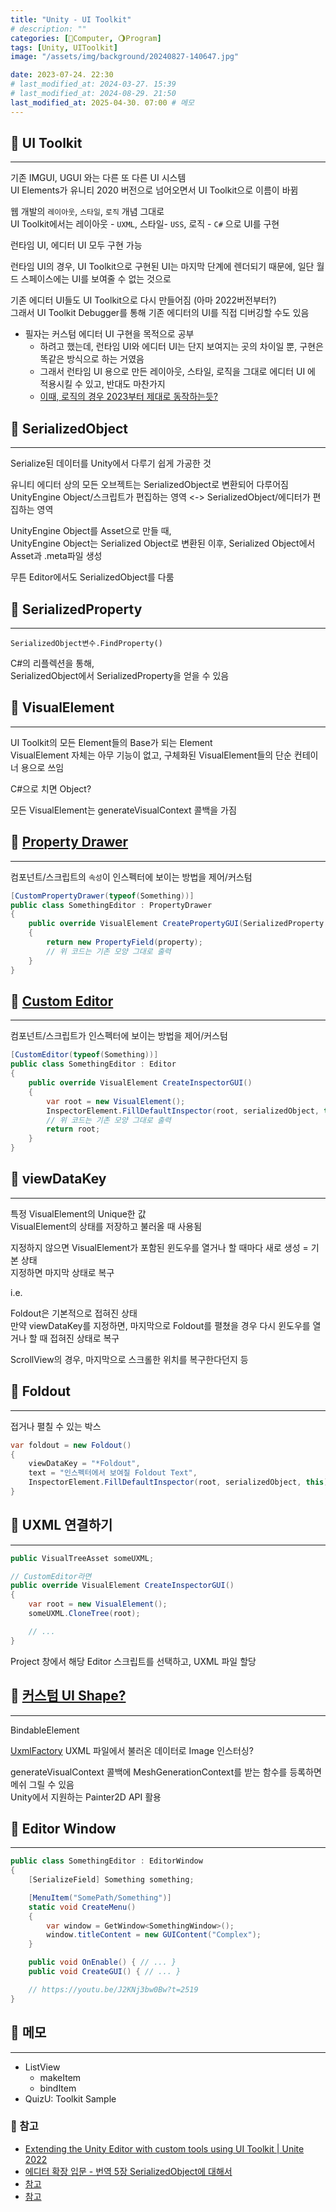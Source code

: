 ```yaml
---
title: "Unity - UI Toolkit"
# description: ""
categories: [💫Computer, 🌖Program]
tags: [Unity, UIToolkit]
image: "/assets/img/background/20240827-140647.jpg"

date: 2023-07-24. 22:30
# last_modified_at: 2024-03-27. 15:39
# last_modified_at: 2024-08-29. 21:50
last_modified_at: 2025-04-30. 07:00 # 메모
---
```


## 💫 UI Toolkit

---

기존 IMGUI, UGUI 와는 다른 또 다른 UI 시스템  
UI Elements가 유니티 2020 버전으로 넘어오면서 UI Toolkit으로 이름이 바뀜  

웹 개발의 `레이아웃`, `스타일`, `로직` 개념 그대로  
UI Toolkit에서는 레이아웃 - `UXML`, 스타일- `USS`, 로직 - `C#` 으로 UI를 구현  

런타임 UI, 에디터 UI 모두 구현 가능  

런타임 UI의 경우, UI Toolkit으로 구현된 UI는 마지막 단계에 렌더되기 때문에, 일단 월드 스페이스에는 UI를 보여줄 수 없는 것으로  

기존 에디터 UI들도 UI Toolkit으로 다시 만들어짐 (아마 2022버전부터?)  
그래서 UI Toolkit Debugger를 통해 기존 에디터의 UI를 직접 디버깅할 수도 있음  

- 필자는 커스텀 에디터 UI 구현을 목적으로 공부  
  - 하려고 했는데, 런타임 UI와 에디터 UI는 단지 보여지는 곳의 차이일 뿐, 구현은 똑같은 방식으로 하는 거였음  
  - 그래서 런타임 UI 용으로 만든 레이아웃, 스타일, 로직을 그대로 에디터 UI 에 적용시킬 수 있고, 반대도 마찬가지
  - [이때, 로직의 경우 2023부터 제대로 동작하는듯?](https://youtu.be/J2KNj3bw0Bw?t=2727)

## 💫 SerializedObject

---

Serialize된 데이터를 Unity에서 다루기 쉽게 가공한 것  

유니티 에디터 상의 모든 오브젝트는 SerializedObject로 변환되어 다루어짐  
UnityEngine Object/스크립트가 편집하는 영역 <-> SerializedObject/에디터가 편집하는 영역  

UnityEngine Object를 Asset으로 만들 때,  
UnityEngine Object는 Serialized Object로 변환된 이후, Serialized Object에서 Asset과 .meta파일 생성  

무튼 Editor에서도 SerializedObject를 다룸  

## 💫 SerializedProperty

---

`SerializedObject변수.FindProperty()`  

C#의 리플렉션을 통해,  
SerializedObject에서 SerializedProperty을 얻을 수 있음  

## 💫 VisualElement

---

UI Toolkit의 모든 Element들의 Base가 되는 Element  
VisualElement 자체는 아무 기능이 없고, 구체화된 VisualElement들의 단순 컨테이너 용으로 쓰임  

C#으로 치면 Object?  

모든 VisualElement는 generateVisualContext 콜백을 가짐  

## 💫 [Property Drawer](https://docs.unity3d.com/kr/2022.3/Manual/editor-PropertyDrawers.html)

---

컴포넌트/스크립트의 `속성`이 인스펙터에 보이는 방법을 제어/커스텀  

```cs
[CustomPropertyDrawer(typeof(Something))]
public class SomethingEditor : PropertyDrawer
{
	public override VisualElement CreatePropertyGUI(SerializedProperty property)
	{
		return new PropertyField(property);
		// 위 코드는 기존 모양 그대로 출력
	}
}
```

## 💫 [Custom Editor](https://docs.unity3d.com/kr/2022.3/Manual/editor-CustomEditors.html)

---

컴포넌트/스크립트가 인스펙터에 보이는 방법을 제어/커스텀  

```cs
[CustomEditor(typeof(Something))]
public class SomethingEditor : Editor
{
	public override VisualElement CreateInspectorGUI()
	{
		var root = new VisualElement();
		InspectorElement.FillDefaultInspector(root, serializedObject, this);
		// 위 코드는 기존 모양 그대로 출력
		return root;
	}
}
```

## 💫 viewDataKey

---

특정 VisualElement의 Unique한 값  
VisualElement의 상태를 저장하고 불러올 때 사용됨  

지정하지 않으면 VisualElement가 포함된 윈도우를 열거나 할 때마다 새로 생성 = 기본 상태  
지정하면 마지막 상태로 복구  

i.e.  

Foldout은 기본적으로 접혀진 상태  
만약 viewDataKey를 지정하면, 마지막으로 Foldout를 펼쳤을 경우 다시 윈도우를 열거나 할 때 접혀진 상태로 복구  

ScrollView의 경우, 마지막으로 스크롤한 위치를 복구한다던지 등  

## 💫 Foldout

---

접거나 펼칠 수 있는 박스  

```cs
var foldout = new Foldout()
{
	viewDataKey = "*Foldout",
	text = "인스펙터에서 보여질 Foldout Text",
	InspectorElement.FillDefaultInspector(root, serializedObject, this);
}
```

## 💫 UXML 연결하기

---

```cs
public VisualTreeAsset someUXML;

// CustomEditor라면
public override VisualElement CreateInspectorGUI()
{
	var root = new VisualElement();
	someUXML.CloneTree(root);

	// ...
}
```

Project 창에서 해당 Editor 스크립트를 선택하고, UXML 파일 할당  

## 💫 [커스텀 UI Shape?](https://youtu.be/J2KNj3bw0Bw?t=1367)

---

BindableElement  

[UxmlFactory](https://docs.unity3d.com/ScriptReference/UIElements.Image.UxmlFactory.html)
UXML 파일에서 불러온 데이터로 Image 인스터싱?  

generateVisualContext 콜백에 MeshGenerationContext를 받는 함수를 등록하면 메쉬 그릴 수 있음  
Unity에서 지원하는 Painter2D API 활용  

## 💫 Editor Window

---

```cs
public class SomethingEditor : EditorWindow
{
	[SerializeField] Something something;

	[MenuItem("SomePath/Something")]
	static void CreateMenu()
	{
		var window = GetWindow<SomethingWindow>();
		window.titleContent = new GUIContent("Complex");
	}

	public void OnEnable() { // ... }
	public void CreateGUI() { // ... }

	// https://youtu.be/J2KNj3bw0Bw?t=2519
}
```

## 💫 메모

---

- ListView
  - makeItem
  - bindItem
- QuizU: Toolkit Sample

### 🫧 참고

- [Extending the Unity Editor with custom tools using UI Toolkit \| Unite 2022](https://www.youtube.com/watch?v=J2KNj3bw0Bw)
- [에디터 확장 입문 - 번역 5장 SerializedObject에 대해서](https://blog.naver.com/hammerimpact/220770624015)
- [참고](https://mechurak.github.io/2023-02-24_unity_ui_toolkit/)
- [참고](https://smilejsu.tistory.com/2317)
